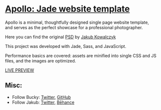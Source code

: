 # [Apollo: Jade website template](http://buckymaler.com/featured-work/apollo)

Apollo is a minimal, thoughtfully designed single page website template, and serves as the perfect showcase for a professional photographer.

Here you can find the original [PSD](https://symu.co/freebies/templates-4/apollo-psd-template/)
by [Jakub Kowalczyk](https://www.behance.net/jakubdesign)

This project was developed with Jade, Sass, and JavaScript.

Performance basics are covered: assets are minified into single CSS and JS files, and the images are optimized.

[LIVE PREVIEW](http://buckymaler.com/featured-work/apollo)

## Misc:

* Follow Bucky: [Twitter](https://twitter.com/BuckyMaler), [GitHub](https://github.com/BuckyMaler)
* Follow Jakub: [Twitter](https://twitter.com/jakubdesign), [Bēhance](https://www.behance.net/jakubdesign)
